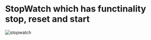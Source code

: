 # StopWatch which has functinality stop, reset and start
![stopwatch](https://github.com/ashumendra77/stopWatch/assets/53012271/98e6b477-a047-4b52-bdb0-a5a650aaaacc)
